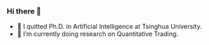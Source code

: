### Hi there 👋

- 👷 I quitted Ph.D. in Artificial Intelligence at Tsinghua University.
- 🌱 I’m currently doing research on Quantitative Trading.
